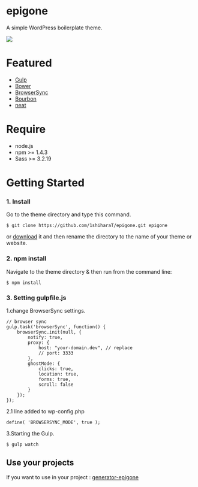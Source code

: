 epigone
===
A simple WordPress boilerplate theme.


![](http://f.cl.ly/items/2Q0x0I160F022n1q2x2i/screenshot.png)


# Featured

* [Gulp](http://gulpjs.com/)
* [Bower](http://bower.io/)
* [BrowserSync](http://www.browsersync.io/)
* [Bourbon](http://bourbon.io/)
* [neat](http://neat.bourbon.io/)

# Require

* node.js
* npm >= 1.4.3
* Sass >= 3.2.19

# Getting Started

### 1. Install

Go to the theme directory and type this command.

	$ git clone https://github.com/1shiharaT/epigone.git epigone

or [download](https://github.com/1shiharaT/epigone/archive/master.zip) it and then rename the directory to the name of your theme or website.

### 2. npm install

Navigate to the theme directory & then run from the command line:

	$ npm install

### 3. Setting gulpfile.js

1.change BrowserSync settings.

	// browser sync
	gulp.task('browserSync', function() {
		browserSync.init(null, {
			notify: true,
			proxy: {
				host: "your-domain.dev", // replace
				// port: 3333
			},
			ghostMode: {
				clicks: true,
				location: true,
				forms: true,
				scroll: false
			}
		});
	});

2.1 line added to wp-config.php

	define( 'BROWSERSYNC_MODE', true );


3.Starting the Gulp.

	$ gulp watch

## Use your projects

If you want to use in your project :
[generator-epigone](https://github.com/1shiharaT/generator-epigone)



